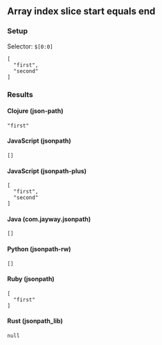 ## Array index slice start equals end

### Setup
Selector: `$[0:0]`

    [
      "first",
      "second"
    ]

### Results
#### Clojure (json-path)

    "first"

#### JavaScript (jsonpath)

    []

#### JavaScript (jsonpath-plus)

    [
      "first", 
      "second"
    ]

#### Java (com.jayway.jsonpath)

    []

#### Python (jsonpath-rw)

    []

#### Ruby (jsonpath)

    [
      "first"
    ]

#### Rust (jsonpath_lib)

    null

